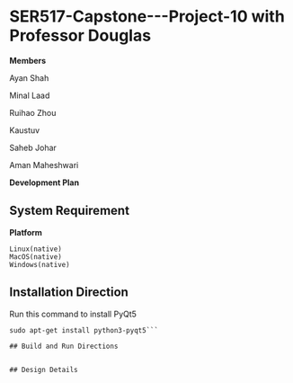 # SER517-Capstone---Project-10 with Professor Douglas


**Members**

Ayan Shah

Minal Laad

Ruihao Zhou

Kaustuv

Saheb Johar

Aman Maheshwari

**Development Plan**







## System Requirement


**Platform**

    Linux(native)
    MacOS(native)
    Windows(native)



## Installation Direction

Run this command to install PyQt5

```
sudo apt-get install python3-pyqt5```

## Build and Run Directions


## Design Details




